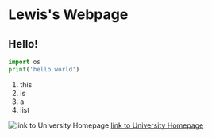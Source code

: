 # Lewis's Webpage

## Hello!

```python
import os
print('hello world')
```

1. this
2. is
3. a
4. list

![link to University Homepage](https://wun.ac.uk/wp-content/uploads/logo-sheffield.png)
[link to University Homepage](https://students.sheffield.ac.uk/)